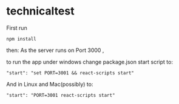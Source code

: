 # technicaltest
First run 
```
npm install 
```
then:
As the server runs on Port 3000 ,

to run the app under windows change package.json start script to:
```
"start": "set PORT=3001 && react-scripts start"
```
And in Linux and Mac(possibly) to:
```
"start": "PORT=3001 react-scripts start"
```
